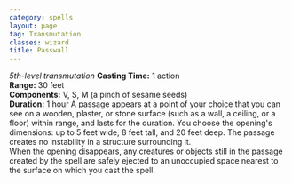 ```yaml
---
category: spells
layout: page
tag: Transmutation
classes: wizard
title: Passwall
---
```


_5th-level transmutation_ **Casting Time:** 1 action    
**Range:** 30 feet    
**Components:** V, S, M (a pinch of sesame seeds)    
**Duration:** 1 hour A passage appears at a point of your choice that you can see on a wooden, plaster, or stone surface (such as a wall, a ceiling, or a floor) within range, and lasts for the duration. You choose the opening's dimensions: up to 5 feet wide, 8 feet tall, and 20 feet deep. The passage creates no instability in a structure surrounding it.    
When the opening disappears, any creatures or objects still in the passage created by the spell are safely ejected to an unoccupied space nearest to the surface on which you cast the spell.